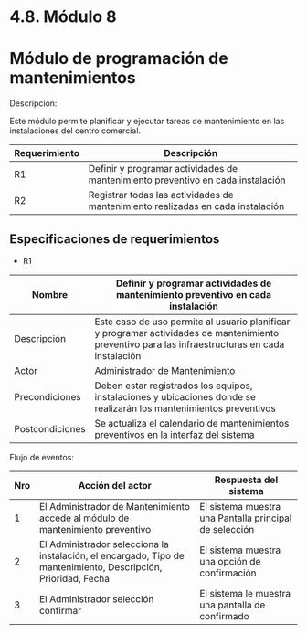 # 4.8. Módulo 8

# Módulo de programación de mantenimientos 
Descripción:

Este módulo permite planificar y ejecutar tareas de mantenimiento en las instalaciones del centro comercial.

| Requerimiento        |  Descripción                                                             |
|-----------------------|--------------------------------------------------------------------------|
|        R1            |    Definir y programar actividades de mantenimiento preventivo en cada instalación           |
|R2 |Registrar todas las actividades de mantenimiento realizadas en cada instalación|

## Especificaciones de requerimientos
* R1

| Nombre | Definir y programar actividades de mantenimiento preventivo en cada instalación |
|---------|---------------------------------------------------------------------------------|
| Descripción| Este caso de uso permite al usuario planificar y programar actividades de mantenimiento preventivo para las infraestructuras en cada instalación                                                                               |
|Actor    | Administrador de Mantenimiento|
| Precondiciones |Deben estar registrados los equipos, instalaciones y ubicaciones donde se realizarán los mantenimientos preventivos|
| Postcondiciones | Se actualiza el calendario de mantenimientos preventivos en la interfaz del sistema|

  Flujo de eventos:
  
|Nro |  Acción del actor |    Respuesta del sistema   |
|----|------------------|------------------------------|
| 1 |  El Administrador de Mantenimiento accede al módulo de mantenimiento preventivo | El sistema muestra una Pantalla principal de selección|
| 2 |  El Administrador selecciona la instalación, el encargado, Tipo de mantenimiento, Descripción, Prioridad, Fecha| El sistema muestra una opción de confirmación|
| 3 |  El Administrador selección confirmar| El sistema le muestra una pantalla de confirmado |







